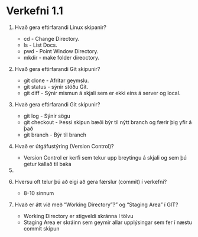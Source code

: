 # Verkefni 1.1

1. Hvað gera eftirfarandi Linux skipanir?
    * cd - Change Directory.
    * ls - List Docs.
    * pwd - Point Window Directory.
    * mkdir - make  folder direoctory.
2. Hvað gera eftirfarandi Git skipunir?
    * git clone - Afritar geymslu.
    * git status - sýnir stöðu Git.
    * git diff - Sýnir mismun á skjali sem er ekki eins á server og local.
3. Hvað gera eftirfarandi Git skipunir?
    * git log - Sýnir sögu 
    * git checkout - Þessi skipun bæði býr til nýtt branch og færir þig yfir á það
    * git branch - Býr til branch
4. Hvað er útgáfustýring (Version Control)?
    * Version Control er kerfi sem tekur upp breytingu á skjali og sem þú getur kallað til baka

5. 

6. Hversu oft telur þú að eigi að gera færslur (commit) í verkefni? 
    * 8-10 sinnum

7. Hvað er átt við með “Working Directory”?” og “Staging Area” í GIT?
    * Working Directory er stigveldi skránna í tölvu
    * Staging Area er skráinn sem geymir allar upplýsingar sem fer í næstu commit skipun